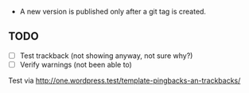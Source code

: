 * A new version is published only after a git tag is created.


## TODO

- [ ] Test trackback (not showing anyway, not sure why?)
- [ ] Verify warnings (not been able to)

Test via http://one.wordpress.test/template-pingbacks-an-trackbacks/